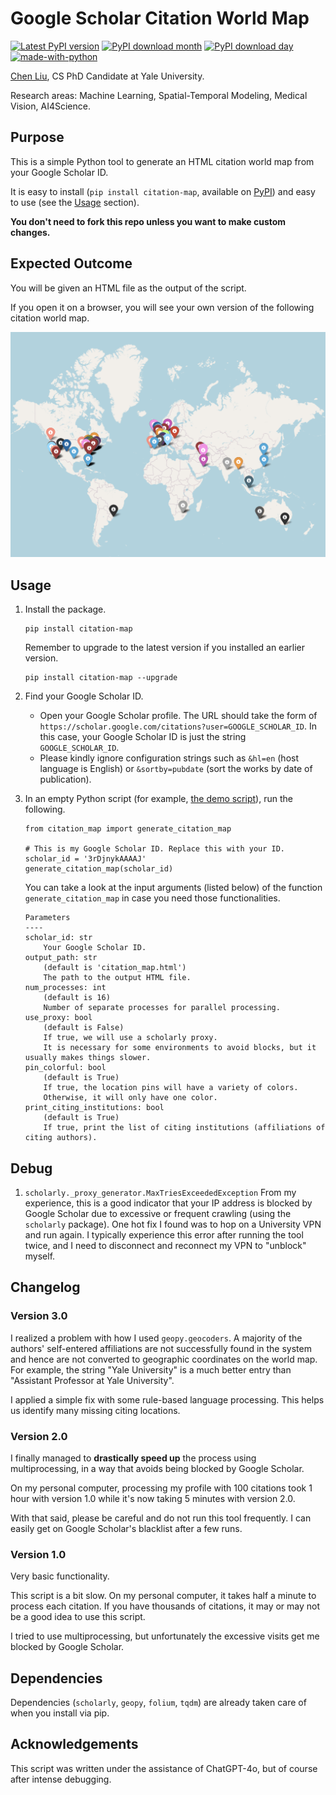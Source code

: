 # Google Scholar Citation World Map

[![Latest PyPI version](https://img.shields.io/pypi/v/citation-map.svg)](https://pypi.org/project/citation-map/)
[![PyPI download month](https://img.shields.io/pypi/dm/citation-map.svg)](https://pypi.python.org/pypi/citation-map/)
[![PyPI download day](https://img.shields.io/pypi/dd/citation-map.svg)](https://pypi.python.org/pypi/citation-map/)
[![made-with-python](https://img.shields.io/badge/Made%20with-Python-1f425f.svg)](https://www.python.org/)


[Chen Liu](https://www.chenliu1996.com/), CS PhD Candidate at Yale University.

Research areas: Machine Learning, Spatial-Temporal Modeling, Medical Vision, AI4Science.

## Purpose
This is a simple Python tool to generate an HTML citation world map from your Google Scholar ID.

It is easy to install (`pip install citation-map`, available on [PyPI](https://pypi.org/project/citation-map/)) and easy to use (see the [Usage](https://github.com/ChenLiu-1996/CitationMap?tab=readme-ov-file#usage) section).

**You don't need to fork this repo unless you want to make custom changes.**

## Expected Outcome
You will be given an HTML file as the output of the script.

If you open it on a browser, you will see your own version of the following citation world map.

<img src = "assets/citation_world_map.png" width=800>


## Usage
1. Install the package.
    ```
    pip install citation-map
    ```
    Remember to upgrade to the latest version if you installed an earlier version.
    ```
    pip install citation-map --upgrade
    ```

2. Find your Google Scholar ID.

    - Open your Google Scholar profile. The URL should take the form of `https://scholar.google.com/citations?user=GOOGLE_SCHOLAR_ID`. In this case, your Google Scholar ID is just the string `GOOGLE_SCHOLAR_ID`.
    - Please kindly ignore configuration strings such as `&hl=en` (host language is English) or `&sortby=pubdate` (sort the works by date of publication).

3. In an empty Python script (for example, [the demo script](https://github.com/ChenLiu-1996/CitationMap/blob/main/demo/demo.py)), run the following.
    ```
    from citation_map import generate_citation_map

    # This is my Google Scholar ID. Replace this with your ID.
    scholar_id = '3rDjnykAAAAJ'
    generate_citation_map(scholar_id)
    ```

    You can take a look at the input arguments (listed below) of the function `generate_citation_map` in case you need those functionalities.

    ```
    Parameters
    ----
    scholar_id: str
        Your Google Scholar ID.
    output_path: str
        (default is 'citation_map.html')
        The path to the output HTML file.
    num_processes: int
        (default is 16)
        Number of separate processes for parallel processing.
    use_proxy: bool
        (default is False)
        If true, we will use a scholarly proxy.
        It is necessary for some environments to avoid blocks, but it usually makes things slower.
    pin_colorful: bool
        (default is True)
        If true, the location pins will have a variety of colors.
        Otherwise, it will only have one color.
    print_citing_institutions: bool
        (default is True)
        If true, print the list of citing institutions (affiliations of citing authors).
    ```

## Debug
1. `scholarly._proxy_generator.MaxTriesExceededException`
    From my experience, this is a good indicator that your IP address is blocked by Google Scholar due to excessive or frequent crawling (using the `scholarly` package). One hot fix I found was to hop on a University VPN and run again. I typically experience this error after running the tool twice, and I need to disconnect and reconnect my VPN to "unblock" myself.

## Changelog

### Version 3.0
I realized a problem with how I used `geopy.geocoders`. A majority of the authors' self-entered affiliations are not successfully found in the system and hence are not converted to geographic coordinates on the world map. For example, the string "Yale University" is a much better entry than "Assistant Professor at Yale University".

I applied a simple fix with some rule-based language processing. This helps us identify many missing citing locations.

### Version 2.0
I finally managed to **drastically speed up** the process using multiprocessing, in a way that avoids being blocked by Google Scholar.

On my personal computer, processing my profile with 100 citations took 1 hour with version 1.0 while it's now taking 5 minutes with version 2.0.

With that said, please be careful and do not run this tool frequently. I can easily get on Google Scholar's blacklist after a few runs.

### Version 1.0
Very basic functionality.

This script is a bit slow. On my personal computer, it takes half a minute to process each citation. If you have thousands of citations, it may or may not be a good idea to use this script.

I tried to use multiprocessing, but unfortunately the excessive visits get me blocked by Google Scholar.

## Dependencies
Dependencies (`scholarly`, `geopy`, `folium`, `tqdm`) are already taken care of when you install via pip.

## Acknowledgements
This script was written under the assistance of ChatGPT-4o, but of course after intense debugging.
